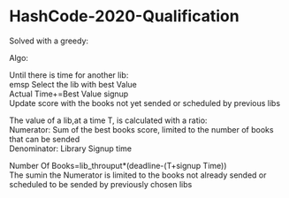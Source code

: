 # HashCode-2020-Qualification
Solved with a greedy:

Algo:

Until there is time for another lib: <br/>
emsp Select the lib with best Value <br/>
      Actual Time+=Best Value signup <br/>
      Update score with the books not yet sended or scheduled by previous libs <br/>
      
The value of a lib,at a time T, is calculated with a  ratio: <br/>
Numerator: Sum of the best books score, limited to the number of books that can be sended <br/>
Denominator: Library Signup time <br/>

Number Of Books=lib_throuput*(deadline-(T+signup Time))<br/>
The sumin the Numerator is limited to the books not already sended or scheduled to be sended by previously chosen libs<br/>
